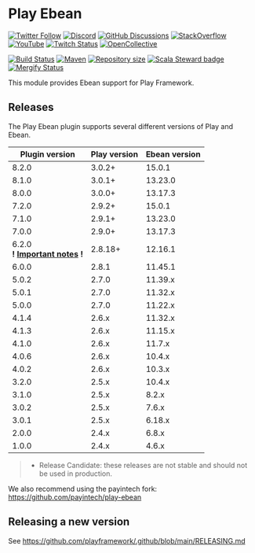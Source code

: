 <!--- Copyright (C) from 2022 The Play Framework Contributors <https://github.com/playframework>, 2011-2021 Lightbend Inc. <https://www.lightbend.com> -->

# Play Ebean

[![Twitter Follow](https://img.shields.io/twitter/follow/playframework?label=follow&style=flat&logo=twitter&color=brightgreen)](https://twitter.com/playframework)
[![Discord](https://img.shields.io/discord/931647755942776882?logo=discord&logoColor=white)](https://discord.gg/g5s2vtZ4Fa)
[![GitHub Discussions](https://img.shields.io/github/discussions/playframework/playframework?&logo=github&color=brightgreen)](https://github.com/playframework/playframework/discussions)
[![StackOverflow](https://img.shields.io/static/v1?label=stackoverflow&logo=stackoverflow&logoColor=fe7a16&color=brightgreen&message=playframework)](https://stackoverflow.com/tags/playframework)
[![YouTube](https://img.shields.io/youtube/channel/views/UCRp6QDm5SDjbIuisUpxV9cg?label=watch&logo=youtube&style=flat&color=brightgreen&logoColor=ff0000)](https://www.youtube.com/channel/UCRp6QDm5SDjbIuisUpxV9cg)
[![Twitch Status](https://img.shields.io/twitch/status/playframework?logo=twitch&logoColor=white&color=brightgreen&label=live%20stream)](https://www.twitch.tv/playframework)
[![OpenCollective](https://img.shields.io/opencollective/all/playframework?label=financial%20contributors&logo=open-collective)](https://opencollective.com/playframework)

[![Build Status](https://github.com/playframework/play-ebean/actions/workflows/build-test.yml/badge.svg)](https://github.com/playframework/play-ebean/actions/workflows/build-test.yml)
[![Maven](https://img.shields.io/maven-central/v/com.typesafe.play/play-ebean_2.13.svg?logo=apache-maven)](https://mvnrepository.com/artifact/com.typesafe.play/play-ebean_2.13)
[![Repository size](https://img.shields.io/github/repo-size/playframework/play-ebean.svg?logo=git)](https://github.com/playframework/play-ebean)
[![Scala Steward badge](https://img.shields.io/badge/Scala_Steward-helping-blue.svg?style=flat&logo=data:image/png;base64,iVBORw0KGgoAAAANSUhEUgAAAA4AAAAQCAMAAAARSr4IAAAAVFBMVEUAAACHjojlOy5NWlrKzcYRKjGFjIbp293YycuLa3pYY2LSqql4f3pCUFTgSjNodYRmcXUsPD/NTTbjRS+2jomhgnzNc223cGvZS0HaSD0XLjbaSjElhIr+AAAAAXRSTlMAQObYZgAAAHlJREFUCNdNyosOwyAIhWHAQS1Vt7a77/3fcxxdmv0xwmckutAR1nkm4ggbyEcg/wWmlGLDAA3oL50xi6fk5ffZ3E2E3QfZDCcCN2YtbEWZt+Drc6u6rlqv7Uk0LdKqqr5rk2UCRXOk0vmQKGfc94nOJyQjouF9H/wCc9gECEYfONoAAAAASUVORK5CYII=)](https://scala-steward.org)
[![Mergify Status](https://img.shields.io/endpoint.svg?url=https://api.mergify.com/v1/badges/playframework/play-ebean&style=flat)](https://mergify.com)

This module provides Ebean support for Play Framework.

## Releases

The Play Ebean plugin supports several different versions of Play and Ebean.

| Plugin version                                                                                         | Play version | Ebean version  |
|--------------------------------------------------------------------------------------------------------|--------------|----------------|
| 8.2.0                                                                                                  | 3.0.2+       | 15.0.1         |
| 8.1.0                                                                                                  | 3.0.1+       | 13.23.0        |
| 8.0.0                                                                                                  | 3.0.0+       | 13.17.3        |
| 7.2.0                                                                                                  | 2.9.2+       | 15.0.1         |
| 7.1.0                                                                                                  | 2.9.1+       | 13.23.0        |
| 7.0.0                                                                                                  | 2.9.0+       | 13.17.3        |
| 6.2.0<br>**! [Important notes](https://github.com/playframework/play-ebean/releases/tag/6.2.0-RC4) !** | 2.8.18+      | 12.16.1        |
| 6.0.0                                                                                                  | 2.8.1        | 11.45.1        |
| 5.0.2                                                                                                  | 2.7.0        | 11.39.x        |
| 5.0.1                                                                                                  | 2.7.0        | 11.32.x        |
| 5.0.0                                                                                                  | 2.7.0        | 11.22.x        |
| 4.1.4                                                                                                  | 2.6.x        | 11.32.x        |
| 4.1.3                                                                                                  | 2.6.x        | 11.15.x        |
| 4.1.0                                                                                                  | 2.6.x        | 11.7.x         |
| 4.0.6                                                                                                  | 2.6.x        | 10.4.x         |
| 4.0.2                                                                                                  | 2.6.x        | 10.3.x         |
| 3.2.0                                                                                                  | 2.5.x        | 10.4.x         |
| 3.1.0                                                                                                  | 2.5.x        | 8.2.x          |
| 3.0.2                                                                                                  | 2.5.x        | 7.6.x          |
| 3.0.1                                                                                                  | 2.5.x        | 6.18.x         |
| 2.0.0                                                                                                  | 2.4.x        | 6.8.x          |
| 1.0.0                                                                                                  | 2.4.x        | 4.6.x          |

> * Release Candidate: these releases are not stable and should not be used in production.

We also recommend using the payintech fork: https://github.com/payintech/play-ebean

## Releasing a new version

See https://github.com/playframework/.github/blob/main/RELEASING.md

